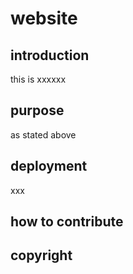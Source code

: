# website

## introduction

this is xxxxxx

## purpose

as stated above

## deployment 

xxx

## how to contribute

## copyright
